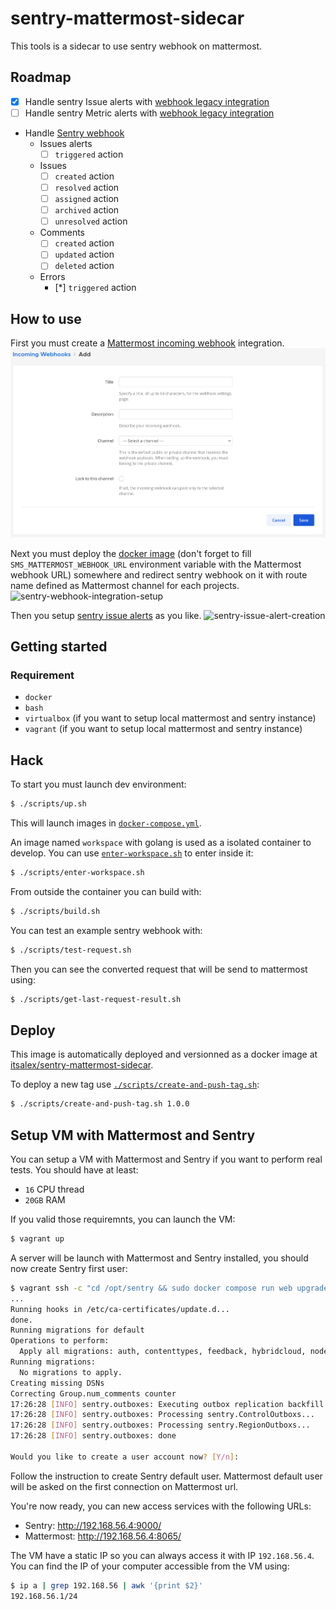 # sentry-mattermost-sidecar

This tools is a sidecar to use sentry webhook on mattermost.

## Roadmap

- [x] Handle sentry Issue alerts with [webhook legacy integration](https://github.com/getsentry/sentry-webhooks)
- [ ] Handle sentry Metric alerts with [webhook legacy integration](https://github.com/getsentry/sentry-webhooks)
- Handle [Sentry webhook](https://docs.sentry.io/organization/integrations/integration-platform/webhooks/)
  - Issues alerts
    - [ ] `triggered` action
  - Issues
    - [ ] `created` action
    - [ ] `resolved` action
    - [ ] `assigned` action
    - [ ] `archived` action
    - [ ] `unresolved` action
  - Comments
    - [ ] `created` action
    - [ ] `updated` action
    - [ ] `deleted` action
  - Errors 
    - [*] `triggered` action

## How to use

First you must create a [Mattermost incoming webhook](https://docs.mattermost.com/developer/webhooks-incoming.html) integration.
![mattermost-incoming-webhook-integration-setup](docs/assets/mattermost-incoming-webhook-integration-setup.png)

Next you must deploy the [docker image](https://hub.docker.com/r/itsalex/sentry-mattermost-sidecar) (don't forget to fill `SMS_MATTERMOST_WEBHOOK_URL` environment variable with the Mattermost webhook URL) somewhere and redirect sentry webhook on it with route name defined as Mattermost channel for each projects.
![sentry-webhook-integration-setup](docs/assets/sentry-webhook-integration-setup.png)

Then you setup [sentry issue alerts](https://docs.sentry.io/product/alerts/) as you like.
![sentry-issue-alert-creation](docs/assets/sentry-issue-alert-creation.png)

## Getting started

### Requirement

- `docker`
- `bash`
- `virtualbox` (if you want to setup local mattermost and sentry instance)
- `vagrant` (if you want to setup local mattermost and sentry instance)

## Hack

To start you must launch dev environment:

```sh
$ ./scripts/up.sh
```

This will launch images in [`docker-compose.yml`](./docker-compose.yml).

An image named `workspace` with golang is used as a isolated container to
develop. You can use [`enter-workspace.sh`](./scripts/enter-workspace.sh)
to enter inside it:

```sh
$ ./scripts/enter-workspace.sh
```

From outside the container you can build with:

```sh
$ ./scripts/build.sh
```

You can test an example sentry webhook with:

```sh
$ ./scripts/test-request.sh
```

Then you can see the converted request that will be send to mattermost using:

```sh
$ ./scripts/get-last-request-result.sh
```

## Deploy

This image is automatically deployed and versionned as a docker image at [itsalex/sentry-mattermost-sidecar](https://hub.docker.com/r/itsalex/sentry-mattermost-sidecar).

To deploy a new tag use [`./scripts/create-and-push-tag.sh`](scripts/create-and-push-tag.sh):

```sh
$ ./scripts/create-and-push-tag.sh 1.0.0
```

## Setup VM with Mattermost and Sentry

You can setup a VM with Mattermost and Sentry if you want to perform real tests.
You should have at least:

- `16` CPU thread
- `20GB` RAM

If you valid those requiremnts, you can launch the VM:

```sh
$ vagrant up
```

A server will be launch with Mattermost and Sentry installed, you should now
create Sentry first user:

```sh
$ vagrant ssh -c "cd /opt/sentry && sudo docker compose run web upgrade"
...
Running hooks in /etc/ca-certificates/update.d...
done.
Running migrations for default
Operations to perform:
  Apply all migrations: auth, contenttypes, feedback, hybridcloud, nodestore, replays, sentry, sessions, sites, social_auth
Running migrations:
  No migrations to apply.
Creating missing DSNs
Correcting Group.num_comments counter
17:26:28 [INFO] sentry.outboxes: Executing outbox replication backfill
17:26:28 [INFO] sentry.outboxes: Processing sentry.ControlOutboxs...
17:26:28 [INFO] sentry.outboxes: Processing sentry.RegionOutboxs...
17:26:28 [INFO] sentry.outboxes: done

Would you like to create a user account now? [Y/n]:

```

Follow the instruction to create Sentry default user. Mattermost default user
will be asked on the first connection on Mattermost url.

You're now ready, you can new access services with the following URLs:

- Sentry: http://192.168.56.4:9000/
- Mattermost: http://192.168.56.4:8065/

The VM have a static IP so you can always access it with IP `192.168.56.4`.
You can find the IP of your computer accessible from the VM using:

```sh
$ ip a | grep 192.168.56 | awk '{print $2}'
192.168.56.1/24
```